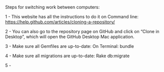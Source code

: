 Steps for switching work between computers:

1 - This website has all the instructions to do it on Command line: https://help.github.com/articles/cloning-a-repository/

2 - You can also go to the repository page on GitHub and click on “Clone in Desktop”, which will open the GitHub Desktop Mac application.

3 - Make sure all Gemfiles are up-to-date: On Terminal: bundle

4 - Make sure all migrations are up-to-date: Rake db:migrate

5 -

